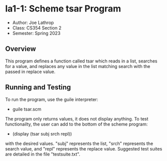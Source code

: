 # la1-1: Scheme tsar Program

* Author: Joe Lathrop
* Class: CS354 Section 2
* Semester: Spring 2023

## Overview

This program defines a function called tsar which reads in a list,
searches for a value, and replaces any value in the list matching search
with the passed in replace value.

## Running and Testing
To run the program, use the guile interpreter:

* guile tsar.scm

The program only returns values, it does not display anything. To test
functionailty, the user can add to the bottom of the scheme program:

* (display (tsar subj srch repl))

with the desired values. "subj" represents the list, "srch" represents
the search value, and "repl" represents the replace value. Suggested test
suites are detailed in the file "testsuite.txt".
